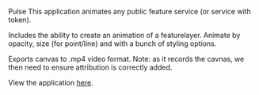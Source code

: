 Pulse
This application animates any public feature service (or service with token).

Includes the ability to create an animation of a featurelayer. Animate by opacity, size (for point/line) and with a bunch of styling options.

Exports canvas to .mp4 video format. Note: as it records the cavnas, we then need to ensure attribution is correctly added. 

View the application [here]([https://maplabs.github.io/pulse/index.html](https://seanst.one/demos/pulse)).
